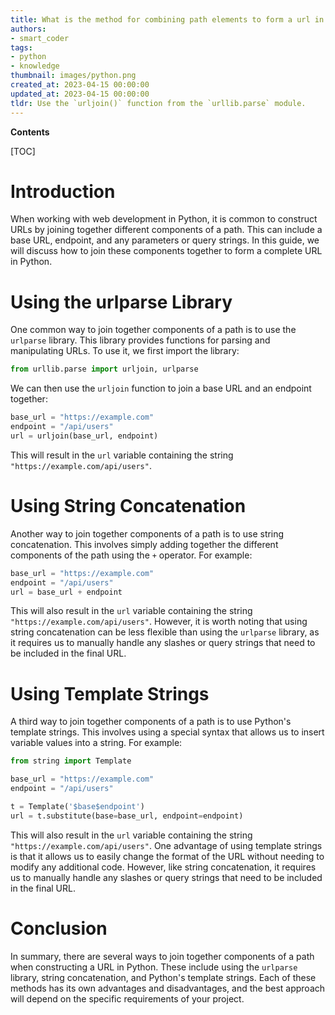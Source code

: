 ```yaml
---
title: What is the method for combining path elements to form a url in python?
authors:
- smart_coder
tags:
- python
- knowledge
thumbnail: images/python.png
created_at: 2023-04-15 00:00:00
updated_at: 2023-04-15 00:00:00
tldr: Use the `urljoin()` function from the `urllib.parse` module.
---
```


**Contents**

[TOC]

# Introduction
When working with web development in Python, it is common to construct URLs by joining together different components of a path. This can include a base URL, endpoint, and any parameters or query strings. In this guide, we will discuss how to join these components together to form a complete URL in Python.

# Using the urlparse Library
One common way to join together components of a path is to use the `urlparse` library. This library provides functions for parsing and manipulating URLs. To use it, we first import the library:

```python
from urllib.parse import urljoin, urlparse
```

We can then use the `urljoin` function to join a base URL and an endpoint together:

```python
base_url = "https://example.com"
endpoint = "/api/users"
url = urljoin(base_url, endpoint)
```

This will result in the `url` variable containing the string `"https://example.com/api/users"`.

# Using String Concatenation
Another way to join together components of a path is to use string concatenation. This involves simply adding together the different components of the path using the `+` operator. For example:

```python
base_url = "https://example.com"
endpoint = "/api/users"
url = base_url + endpoint
```

This will also result in the `url` variable containing the string `"https://example.com/api/users"`. However, it is worth noting that using string concatenation can be less flexible than using the `urlparse` library, as it requires us to manually handle any slashes or query strings that need to be included in the final URL.

# Using Template Strings
A third way to join together components of a path is to use Python's template strings. This involves using a special syntax that allows us to insert variable values into a string. For example:

```python
from string import Template

base_url = "https://example.com"
endpoint = "/api/users"

t = Template('$base$endpoint')
url = t.substitute(base=base_url, endpoint=endpoint)
```

This will also result in the `url` variable containing the string `"https://example.com/api/users"`. One advantage of using template strings is that it allows us to easily change the format of the URL without needing to modify any additional code. However, like string concatenation, it requires us to manually handle any slashes or query strings that need to be included in the final URL.

# Conclusion
In summary, there are several ways to join together components of a path when constructing a URL in Python. These include using the `urlparse` library, string concatenation, and Python's template strings. Each of these methods has its own advantages and disadvantages, and the best approach will depend on the specific requirements of your project.
